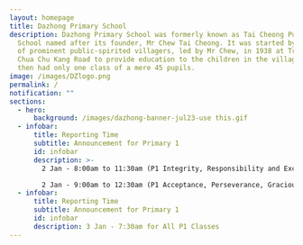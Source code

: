 ```yaml
---
layout: homepage
title: Dazhong Primary School
description: Dazhong Primary School was formerly known as Tai Cheong Public
  School named after its founder, Mr Chew Tai Cheong. It was started by a group
  of prominent public-spirited villagers, led by Mr Chew, in 1938 at Track 5
  Chua Chu Kang Road to provide education to the children in the village. It
  then had only one class of a mere 45 pupils.
image: /images/DZlogo.png
permalink: /
notification: ""
sections:
  - hero:
      background: /images/dazhong-banner-jul23-use this.gif
  - infobar:
      title: Reporting Time
      subtitle: Announcement for Primary 1
      id: infobar
      description: >-
        2 Jan - 8:00am to 11:30am (P1 Integrity, Responsibility and Excellence)

        2 Jan - 9:00am to 12:30am (P1 Acceptance, Perseverance, Gracious and Diligence) 
  - infobar:
      title: Reporting Time
      subtitle: Announcement for Primary 1
      id: infobar
      description: 3 Jan - 7:30am for All P1 Classes
---
```

